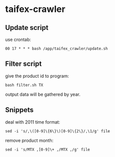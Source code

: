 # taifex-crawler

## Update script

use crontab:

```
00 17 * * * bash /app/taifex_crawler/update.sh
```

## Filter script

give the product id to program:

```
bash filter.sh TX
```

output data will be gathered by year.

## Snippets

deal with 2011 time format:

```
sed -i 's/,\([0-9]\{6\}\)[0-9]\{2\}/,\1/g' file
```

remove product month:

```
sed -i 's/MTX ,[0-9]\+ ,/MTX ,/g' file
```

